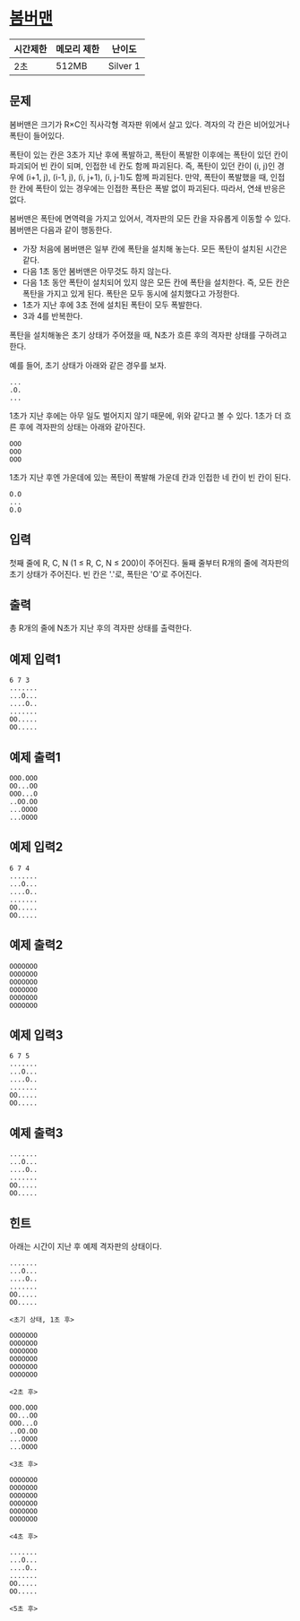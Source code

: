 # [봄버맨](https://www.acmicpc.net/problem/16918)

| 시간제한 | 메모리 제한 | 난이도 |
| -------- | ----------- | ------ |
| 2초      | 512MB       | Silver 1 |

## 문제

봄버맨은 크기가 R×C인 직사각형 격자판 위에서 살고 있다. 격자의 각 칸은 비어있거나 폭탄이 들어있다.

폭탄이 있는 칸은 3초가 지난 후에 폭발하고, 폭탄이 폭발한 이후에는 폭탄이 있던 칸이 파괴되어 빈 칸이 되며, 인접한 네 칸도 함께 파괴된다. 즉, 폭탄이 있던 칸이 (i, j)인 경우에 (i+1, j), (i-1, j), (i, j+1), (i, j-1)도 함께 파괴된다. 만약, 폭탄이 폭발했을 때, 인접한 칸에 폭탄이 있는 경우에는 인접한 폭탄은 폭발 없이 파괴된다. 따라서, 연쇄 반응은 없다.

봄버맨은 폭탄에 면역력을 가지고 있어서, 격자판의 모든 칸을 자유롭게 이동할 수 있다. 봄버맨은 다음과 같이 행동한다.

- 가장 처음에 봄버맨은 일부 칸에 폭탄을 설치해 놓는다. 모든 폭탄이 설치된 시간은 같다.
- 다음 1초 동안 봄버맨은 아무것도 하지 않는다.
- 다음 1초 동안 폭탄이 설치되어 있지 않은 모든 칸에 폭탄을 설치한다. 즉, 모든 칸은 폭탄을 가지고 있게 된다. 폭탄은 모두 동시에 설치했다고 가정한다.
- 1초가 지난 후에 3초 전에 설치된 폭탄이 모두 폭발한다.
- 3과 4를 반복한다.

폭탄을 설치해놓은 초기 상태가 주어졌을 때, N초가 흐른 후의 격자판 상태를 구하려고 한다.

예를 들어, 초기 상태가 아래와 같은 경우를 보자.

```
...
.O.
...
```

1초가 지난 후에는 아무 일도 벌어지지 않기 때문에, 위와 같다고 볼 수 있다. 1초가 더 흐른 후에 격자판의 상태는 아래와 같아진다.

```
OOO
OOO
OOO
```

1초가 지난 후엔 가운데에 있는 폭탄이 폭발해 가운데 칸과 인접한 네 칸이 빈 칸이 된다.

```
O.O
...
O.O
```


## 입력

첫째 줄에 R, C, N (1 ≤ R, C, N ≤ 200)이 주어진다. 둘째 줄부터 R개의 줄에 격자판의 초기 상태가 주어진다. 빈 칸은 '.'로, 폭탄은 'O'로 주어진다.

## 출력

총 R개의 줄에 N초가 지난 후의 격자판 상태를 출력한다.

## 예제 입력1

```
6 7 3
.......
...O...
....O..
.......
OO.....
OO.....
```

## 예제 출력1

```
OOO.OOO
OO...OO
OOO...O
..OO.OO
...OOOO
...OOOO
```

## 예제 입력2

```
6 7 4
.......
...O...
....O..
.......
OO.....
OO.....
```

## 예제 출력2

```
OOOOOOO
OOOOOOO
OOOOOOO
OOOOOOO
OOOOOOO
OOOOOOO
```

## 예제 입력3

```
6 7 5
.......
...O...
....O..
.......
OO.....
OO.....
```

## 예제 출력3

```
.......
...O...
....O..
.......
OO.....
OO.....
```

## 힌트

아래는 시간이 지난 후 예제 격자판의 상태이다.

```
.......
...O...
....O..
.......
OO.....
OO.....

<초기 상태, 1초 후>

OOOOOOO
OOOOOOO
OOOOOOO
OOOOOOO
OOOOOOO
OOOOOOO

<2초 후>

OOO.OOO
OO...OO
OOO...O
..OO.OO
...OOOO
...OOOO

<3초 후>

OOOOOOO
OOOOOOO
OOOOOOO
OOOOOOO
OOOOOOO
OOOOOOO

<4초 후>

.......
...O...
....O..
.......
OO.....
OO.....

<5초 후>
```
